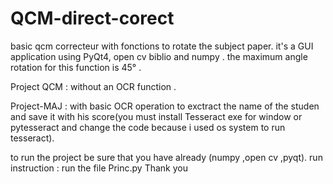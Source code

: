 # QCM-direct-corect
basic qcm correcteur with fonctions to rotate the subject paper.
it's a  GUI application using PyQt4, open cv biblio and numpy .
the maximum angle rotation for this function is 45° .

Project QCM : without an OCR function .

Project-MAJ : with basic OCR operation to exctract the name of the studen and save it with his score(you must install Tesseract exe for window or pytesseract and change the code because i used os system to run tesseract).

to run the project be sure  that you have already (numpy ,open cv ,pyqt). 
run instruction : run the file Princ.py
Thank you
